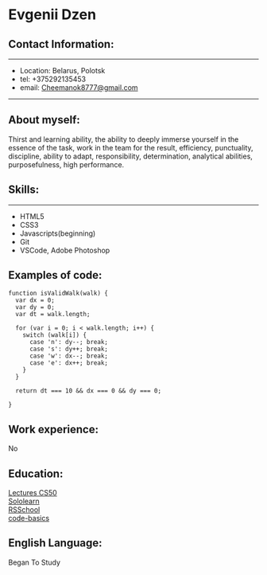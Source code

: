 # Evgenii Dzen
## Contact Information:
---
* Location: Belarus, Polotsk   
* tel: +375292135453 
* email: Cheemanok8777@gmail.com 
---
## About myself:
Thirst and learning ability, the ability to deeply immerse yourself in the essence of the task, work in the team for the result, efficiency, punctuality, discipline, ability to adapt, responsibility, determination, analytical abilities, purposefulness, high performance. 

## Skills:
---
* HTML5
* CSS3
* Javascripts(beginning)
* Git
* VSCode, Adobe Photoshop
 
## Examples of code:
```
function isValidWalk(walk) {
  var dx = 0;
  var dy = 0;
  var dt = walk.length;

  for (var i = 0; i < walk.length; i++) {
    switch (walk[i]) {
      case 'n': dy--; break;
      case 's': dy++; break;
      case 'w': dx--; break;
      case 'e': dx++; break;
    }
  }

  return dt === 10 && dx === 0 && dy === 0;

}
 ```    
## Work experience:
No
## Education:
[Lectures CS50](https://www.youtube.com/channel/UCcabW7890RKJzL968QWEykA) \
[Sololearn](https://www.sololearn.com) \
[RSSchool](https://rs.school/) \
[code-basics](https://code-basics.com)
## English Language: 
Began To Study

